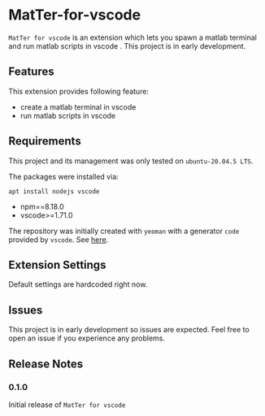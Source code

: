 # MatTer-for-vscode

`MatTer for vscode` is an extension which lets you spawn a matlab terminal and run matlab scripts in vscode . 
This project is in early development.

## Features

This extension provides following feature:
- create a matlab terminal in vscode
- run matlab scripts in vscode

## Requirements

This project and its management was only tested on `ubuntu-20.04.5 LTS`.

The packages were installed via:
```
apt install nodejs vscode
```
- npm==8.18.0
- vscode>=1.71.0

The repository was initially created with `yeoman` with a generator `code` provided by `vscode`. See [here](https://code.visualstudio.com/api/get-started/your-first-extension).



## Extension Settings

Default settings are hardcoded right now. 

##  Issues

This project is in early development so issues are expected. Feel free to open an issue if you experience any problems. 

## Release Notes

### 0.1.0

Initial release of `MatTer for vscode`
